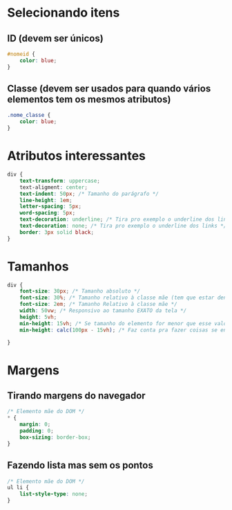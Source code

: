 # Selecionando itens 

## ID (devem ser únicos)

```css
#nomeid {
    color: blue;
}
```

## Classe (devem ser usados para quando vários elementos tem os mesmos atributos)
```css
.nome_classe {
    color: blue;
}
```

# Atributos interessantes 
```css
div {
    text-transform: uppercase;
    text-aligment: center;
    text-indent: 50px; /* Tamanho do parágrafo */
    line-height: 1em;
    letter-spacing: 5px;
    word-spacing: 5px;
    text-decoration: underline; /* Tira pro exemplo o underline dos links */
    text-decoration: none; /* Tira pro exemplo o underline dos links */
    border: 3px solid black;
}
```


# Tamanhos
```css
div {
    font-size: 30px; /* Tamanho absoluto */
    font-size: 30%; /* Tamanho relativo à classe mãe (tem que estar dentro dela) */
    font-size: 2em; /* Tamanho Relativo à classe mãe */
    width: 50vw; /* Responsivo ao tamanho EXATO da tela */
    height: 5vh;
    min-height: 15vh; /* Se tamanho do elemento for menor que esse valor ele se mantém */
    min-height: calc(100px - 15vh); /* Faz conta pra fazer coisas se encaixarem no que for necessário */

}
```

# Margens

## Tirando margens do navegador

```css
/* Elemento mãe do DOM */
* {
    margin: 0;
    padding: 0;
    box-sizing: border-box;
}
```

## Fazendo lista mas sem os pontos 
```css
/* Elemento mãe do DOM */
ul li {
    list-style-type: none;
}





